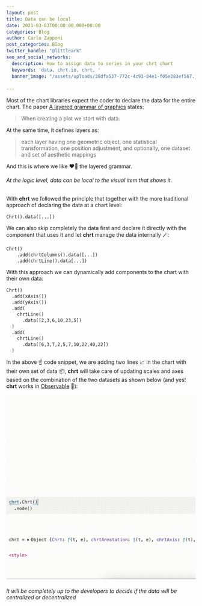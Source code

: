 ```yaml
---
layout: post
title: Data can be local
date: 2021-03-03T00:00:00.000+00:00
categories: Blog
author: Carlo Zapponi
post_categories: Blog
twitter_handle: "@littleark"
seo_and_social_networks:
  description: How to assign data to series in your chrt chart
  keywords: 'data, chrt.io, chrt, '
  banner_image: "/assets/uploads/38dfa537-772c-4c93-84e1-f05e283ef567.jpeg"

---
```

Most of the chart libraries expect the coder to declare the data for the entire chart. The paper [A layered grammar of graphics](http://vita.had.co.nz/papers/layered-grammar.html) states:

> When creating a plot we start with data.

At the same time, it defines layers as:

> each layer having one geometric object, one statistical transformation, one position adjustment, and optionally, one dataset and set of aesthetic mappings

And this is where we like ❤️‍🔥 the layered grammar.

###### At the logic level, data can be local to the visual item that shows it.

With **chrt** we followed the principle that together with the more traditional approach of declaring the data at a chart level:

    Chrt().data([...])

We can also skip completely the data first and declare it directly with the component that uses it and let **chrt** manage the data internally 🪄:

    Chrt()
        .add(chrtColumns().data([...])
        .add(chrtLine().data[...])

With this approach we can dynamically add components to the chart with their own data:

    Chrt()
      .add(xAxis())
      .add(yAxis())
      .add(
        chrtLine()
          .data([2,3,6,10,23,5])
      )
      .add(
        chrtLine()
          .data([6,3,7,2,5,7,10,22,40,22])
      )

In the above ☝️ code snippet, we are adding two lines 📈 in the chart with their own set of data 📦, **chrt** will take care of updating scales and axes based on the combination of the two datasets as shown below (and yes! **chrt** works in [Observable](https://observablehq.com/) 🎊):

![](/assets/uploads/localdata.gif)

###### It will be completely up to the developers to decide if the data will be centralized or decentralized